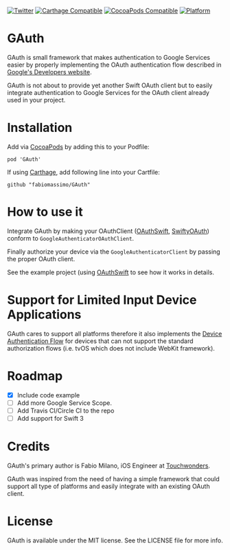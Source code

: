 [![Twitter](https://img.shields.io/badge/twitter-@iamfabiomilano-blue.svg?style=flat)](http://twitter.com/iamfabiomilano)
[![Carthage Compatible](https://img.shields.io/badge/Carthage-compatible-4BC51D.svg?style=flat)](https://github.com/Carthage/Carthage)
[![CocoaPods Compatible](https://img.shields.io/cocoapods/v/GAuth.svg)](https://img.shields.io/cocoapods/v/GAuth.svg)
[![Platform](https://img.shields.io/cocoapods/p/GAuth.svg?style=flat)](http://cocoadocs.org/docsets/GAuth)

# GAuth

GAuth is small framework that makes authentication to Google Services easier by properly implementing the OAuth authentication flow described in [Google's Developers website](https://developers.google.com/identity/protocols/OAuth2InstalledApp).

GAuth is not about to provide yet another Swift OAuth client but to easily integrate authentication to Google Services for the OAuth client already used in your project. 

# Installation


Add via [CocoaPods](https://cocoapods.org/) by adding this to your Podfile:

```
pod 'GAuth'
```

If using [Carthage](https://github.com/Carthage/Carthage), add following line into your Cartfile:

```
github "fabiomassimo/GAuth"
```




# How to use it

Integrate GAuth by making your OAuthClient ([OAuthSwift](https://github.com/OAuthSwift/OAuthSwift), [SwiftyOAuth](https://github.com/delba/SwiftyOAuth)) conform to `GoogleAuthenticatorOAuthClient`.

Finally authorize your device via the `GoogleAuthenticatorClient` by passing the proper OAuth client. 

See the example project (using [OAuthSwift](https://github.com/OAuthSwift/OAuthSwift) to see how it works in details.

# Support for Limited Input Device Applications

GAuth cares to support all platforms therefore it also implements the [Device Authentication Flow](https://tools.ietf.org/html/draft-ietf-oauth-v2-01#section-3.5.3) for devices that can not support the standard authorization flows (i.e. tvOS which does not include WebKit framework). 

# Roadmap

- [x] Include code example
- [ ] Add more Google Service Scope.
- [ ] Add Travis CI/Circle CI to the repo
- [ ] Add support for Swift 3

# Credits

GAuth's primary author is Fabio Milano, iOS Engineer at [Touchwonders](http://www.touchwonders.com).

GAuth was inspired from the need of having a simple framework that could support all type of platforms and easily integrate with an existing OAuth client.

# License

GAuth is available under the MIT license. See the LICENSE file for more info.